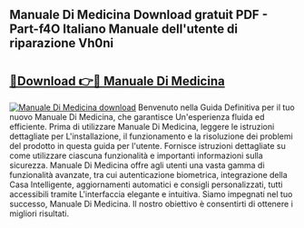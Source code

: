 ## Manuale Di Medicina Download gratuit PDF - Part-f4O Italiano Manuale dell'utente di riparazione Vh0ni

# <h2><a href="http://dfgk95.blite.top/?on=Manuale+Di+Medicina">🔗Download 👉🔴 Manuale Di Medicina</a></h2>

[![Manuale Di Medicina download](https://i.imgur.com/lujVjoI.png)](http://dfgk95.blite.top/?on=Manuale+Di+Medicina)
Benvenuto nella Guida Definitiva per il tuo nuovo Manuale Di Medicina, che garantisce Un'esperienza fluida ed efficiente. Prima di utilizzare Manuale Di Medicina, leggere le istruzioni dettagliate per L'installazione, il funzionamento e la risoluzione dei problemi del prodotto in questa guida per l'utente. Fornisce istruzioni dettagliate su come utilizzare ciascuna funzionalità e importanti informazioni sulla sicurezza. Manuale Di Medicina offre agli utenti una vasta gamma di funzionalità avanzate, tra cui autenticazione biometrica, integrazione della Casa Intelligente, aggiornamenti automatici e consigli personalizzati, tutti accessibili tramite L'interfaccia elegante e intuitiva. Siamo impegnati nel tuo successo, Manuale Di Medicina. Il nostro obiettivo è consentirti di ottenere i migliori risultati.
